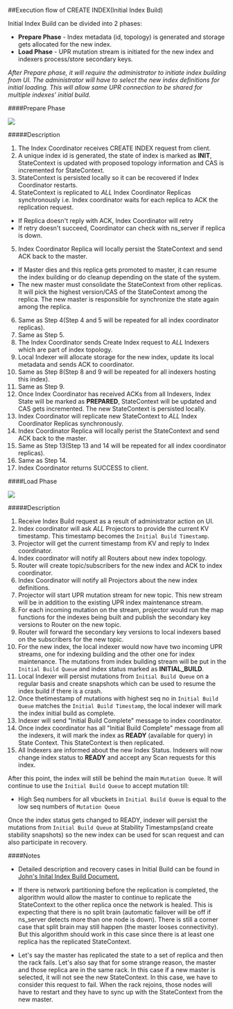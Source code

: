 ##Execution flow of CREATE INDEX(Initial Index Build) 

Initial Index Build can be divided into 2 phases:
- **Prepare Phase** - Index metadata (id, topology) is generated and storage gets allocated for the new index.
- **Load Phase** - UPR mutation stream is initiated for the new index and indexers process/store secondary keys.

*After Prepare phase, it will require the administrator to initiate index building from UI.
The administrator will have to select the new index definitions for initial loading.
This will allow same UPR connection to be shared for multiple indexes' initial build.*

####Prepare Phase

![](https://rawgithub.com/couchbase/indexing/master/secondary/docs/design/images/InitialBuild_Prepare.svg)

#####Description


1. The Index Coordinator receives CREATE INDEX request from client.
2. A unique index id is generated, the state of index is marked as **INIT**, StateContext is updated with proposed topology information and CAS is incremented for StateContext.
3. StateContext is persisted locally so it can be recovered if Index Coordinator restarts.
4. StateContext is replicated to *ALL* Index Coordinator Replicas synchronously i.e. Index coordinator waits for each replica to ACK the replication request.
  -  If Replica doesn't reply with ACK, Index Coordinator will retry
  -  If retry doesn't succeed, Coordinator can check with ns_server if replica is down.
5. Index Coordinator Replica will locally persist the StateContext and send ACK back to the master. 
  - If Master dies and this replica gets promoted to master, it can resume the index building or do cleanup depending on the state of the system.
  - The new master must consolidate the StateContext from other replicas. It will pick the highest version/CAS of the StateContext among the replica. The new master is responsible for synchronize the state again among the replica.
6. Same as Step 4(Step 4 and 5 will be repeated for all index coordinator replicas).
7. Same as Step 5.
8. The Index Coordinator sends Create Index request to *ALL* Indexers which are part of index topology. 
9. Local Indexer will allocate storage for the new index, update its local metadata and sends ACK to coordinator.
10. Same as Step 8(Step 8 and 9 will be repeated for all indexers hosting this index).
11. Same as Step 9.
12. Once Index Coordinator has received ACKs from all Indexers, Index State will be marked as **PREPARED**, StateContext will be updated and CAS gets incremented. The new StateContext is persisted locally.
13. Index Coordinator will replicate new StateContext to *ALL* Index Coordinator Replicas synchronously.
14. Index Coordinator Replica will locally perist the StateContext and send ACK back to the master.
15. Same as Step 13(Step 13 and 14 will be repeated for all index coordinator replicas).
16. Same as Step 14.
17. Index Coordinator returns SUCCESS to client.


####Load Phase

![](https://rawgithub.com/couchbase/indexing/master/secondary/docs/design/images/InitialBuild_Load.svg)

#####Description

1. Receive Index Build request as a result of administrator action on UI.
2. Index coordinator will ask *ALL* Projectors to provide the current KV timestamp. This timestamp becomes the `Initial Build Timestamp`.
3. Projector will get the current timestamp from KV and reply to Index coordinator.
4. Index coordinator will notify all Routers about new index topology. 
5. Router will create topic/subscribers for the new index and ACK to index coordinator.
6. Index Coordinator will notify all Projectors about the new index definitions. 
7. Projector will start UPR mutation stream for new topic. This new stream will be in addition to the existing UPR index maintenance stream.
8. For each incoming mutation on the stream, projector would run the map functions for the indexes being built and publish the secondary key versions to Router on the new topic.
9. Router will forward the secondary key versions to local indexers based on the subscribers for the new topic.
10. For the new index, the local indexer would now have two incoming UPR streams, one for indexing building and the other one for index maintenance. The mutations from index building stream will be put in the `Initial Build Queue` and index status marked as **INITIAL_BUILD**.
11. Local Indexer will persist mutations from `Initial Build Queue` on a regular basis and create snapshots which can be used to resume the index build if there is a crash.
12. Once thetimestamp of mutations with highest seq no in `Initial Build Queue` matches the `Initial Build Timestamp`, the local indexer will mark the index initial build as complete.
13. Indexer will send "Initial Build Complete" message to index coordinator.
14. Once index coordinator has all "Initial Build Complete" message from all the indexers, it will mark the index as **READY** (available for query) in State Context. This StateContext is then replicated.
15. All Indexers are informed about the new Index Status. Indexers will now change index status to **READY** and accept any Scan requests for this index.


After this point, the index will still be behind the main `Mutation Queue`. It will continue to use the `Initial Build Queue` to accept mutation till:
- High Seq numbers for all vbuckets in `Initial Build Queue` is equal to the low seq numbers of `Mutation Queue` 

Once the index status gets changed to READY, indexer will persist the mutations from `Initial Build Queue` at Stability Timestamps(and create stability snapshots) so the new index can be used for scan request and can also participate in recovery.  

####Notes

- Detailed description and recovery cases in Initial Build can be found in [John's Inital Index Build Document.](https://docs.google.com/document/d/18B_PtgpbI413NcVUjyN0PmfRIwX2umYnr4Tp1L4PX1w/edit)

- If there is network partitioning before the replication is completed,
the algorithm would allow the master to continue to replicate the
StateContext to the other replica once the network is healed.  This is
expecting that there is no split brain (automatic failover will be off if
ns_server detects more than one node is down).  There is still a corner
case that split brain may still happen (the master looses connectivity).
But this algorithm should work in this case since there is at least one
replica has the replicated StateContext.

- Let's say the master has replicated the state to a set of replica and
then the rack fails.  Let's also say that for some strange reason, the
master and those replica are in the same rack.  In this case if a
new master is selected, it will not see the new StateContext.   In this
case, we have to consider this request to fail.  When the rack rejoins,
those nodes will have to restart and they have to sync up with the
StateContext from the new master.
